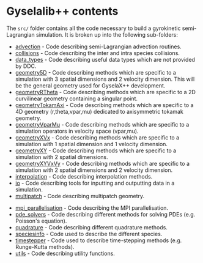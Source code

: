 # Gyselalib++ contents

The `src/` folder contains all the code necessary to build a gyrokinetic semi-Lagrangian simulation. It is broken up into the following sub-folders:

- [advection](./advection/README.md) - Code describing semi-Lagrangian advection routines.
- [collisions](./collisions/README.md) - Code describing the inter and intra species collisions.
- [data\_types](./data_types/README.md) - Code describing useful data types which are not provided by DDC.
- [geometry5D](./geometry5D/README.md) - Code describing methods which are specific to a simulation with 3 spatial dimensions and 2 velocity dimension. This will be the general geometry used for GyselaX++ development.
- [geometryRTheta](./geometryRTheta/README.md) - Code describing methods which are specific to a 2D curvilinear geometry containing a singular point.
- [geometryTokamAxi](./geometryTokamAxi/README.md) - Code describing methods which are specific to a 4D geometry (r,theta,vpar,mu) dedicated to axisymmetric tokamak geometry.
- [geometryVparMu](./geometryVparMu/README.md) - Code describing methods which are specific to a simulation operators in velocity space (vpar,mu).
- [geometryXVx](./geometryXVx/README.md) - Code describing methods which are specific to a simulation with 1 spatial dimension and 1 velocity dimension.
- [geometryXY](./geometryXY/README.md) - Code describing methods which are specific to a simulation with 2 spatial dimensions.
- [geometryXYVxVy](./geometryXYVxVy/README.md) - Code describing methods which are specific to a simulation with 2 spatial dimensions and 2 velocity dimension.
- [interpolation](./interpolation/README.md) - Code describing interpolation methods.
- [io](./io/README.md) - Code describing tools for inputting and outputting data in a simulation.
- [multipatch](./multipatch/README.md) - Code describing multipatch geometry.
<!-- - [paraconfpp](./paraconfpp/README.md) - Paraconf utility functions. -->
- [mpi\_parallelisation](./mpi_parallelisation/README.md) - Code describing the MPI parallelisation.
- [pde\_solvers](./pde_solvers/README.md) - Code describing different methods for solving PDEs (e.g. Poisson's equation).
- [quadrature](./quadrature/README.md) - Code describing different quadrature methods.
- [speciesinfo](./speciesinfo/README.md) - Code used to describe the different species.
- [timestepper](./timestepper/README.md) - Code used to describe time-stepping methods (e.g. Runge-Kutta methods).
- [utils](./utils/README.md) - Code describing utility functions.
